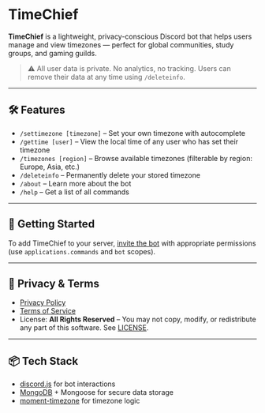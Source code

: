 # TimeChief

**TimeChief** is a lightweight, privacy-conscious Discord bot that helps users manage and view timezones — perfect for global communities, study groups, and gaming guilds.

> ⚠️ All user data is private. No analytics, no tracking. Users can remove their data at any time using `/deleteinfo`.

---

## 🛠 Features

- `/settimezone [timezone]` – Set your own timezone with autocomplete
- `/gettime [user]` – View the local time of any user who has set their timezone
- `/timezones [region]` – Browse available timezones (filterable by region: Europe, Asia, etc.)
- `/deleteinfo` – Permanently delete your stored timezone
- `/about` – Learn more about the bot
- `/help` – Get a list of all commands

---

## 🚀 Getting Started

To add TimeChief to your server, [invite the bot](https://discord.com/oauth2/authorize?client_id=1396929073107832933) with appropriate permissions (use `applications.commands` and `bot` scopes).

---

## 🔐 Privacy & Terms

- [Privacy Policy](./PRIVACY.md)
- [Terms of Service](./TERMS.md)
- License: **All Rights Reserved** – You may not copy, modify, or redistribute any part of this software. See [LICENSE](./LICENSE).

---

## 📦 Tech Stack

- [discord.js](https://discord.js.org/) for bot interactions
- [MongoDB](https://www.mongodb.com/) + Mongoose for secure data storage
- [moment-timezone](https://momentjs.com/timezone/) for timezone logic
